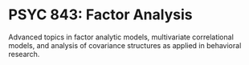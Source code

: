 # PSYC 843: Factor Analysis

Advanced topics in factor analytic models, multivariate correlational models, and analysis of covariance structures as applied in behavioral research.